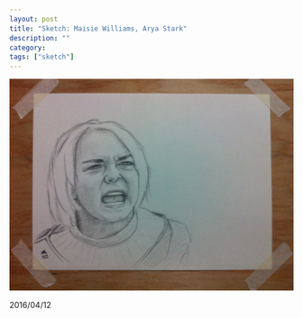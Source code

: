 ```yaml
---
layout: post
title: "Sketch: Maisie Williams, Arya Stark"
description: ""
category:
tags: ["sketch"]
---
```


![Arya Stark](/assets/images/pencil-sketch-0091.jpg)

2016/04/12
